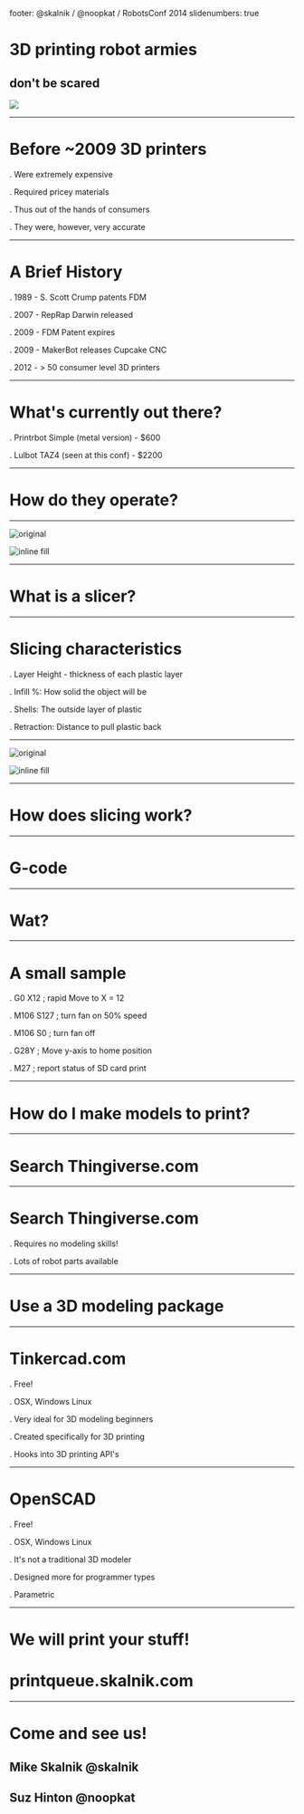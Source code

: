 footer: @skalnik / @noopkat / RobotsConf 2014
slidenumbers: true

# 3D printing robot armies
## don't be scared

![](https://raw.githubusercontent.com/noopkat/nerd-docs/master/img/meowbox.jpg)

---

# Before ~2009 3D printers

. Were extremely expensive

. Required pricey materials

. Thus out of the hands of consumers

. They were, however, very accurate

---

# A Brief History

. 1989 - S. Scott Crump patents FDM

. 2007 - RepRap Darwin released

. 2009 - FDM Patent expires

. 2009 - MakerBot releases Cupcake CNC

. 2012 - > 50 consumer level 3D printers

---

# What's currently out there?

. Printrbot Simple (metal version) - $600

. Lulbot TAZ4 (seen at this conf) - $2200

---

# How do they operate?

---

![original](images/skinbg.png)

![inline fill](images/3dprintprocess.png)

---

# What is a slicer?

---

# Slicing characteristics

. Layer Height - thickness of each plastic layer 

. Infill %: How solid the object will be

. Shells: The outside layer of plastic 

. Retraction: Distance to pull plastic back

---

![original](images/whitebg.png)

![inline fill](images/voxels.png)

---

# How does slicing work?

---

# G-code

---

# Wat?

---

# A small sample

. G0 X12 ; rapid Move to X = 12

. M106 S127 ; turn fan on 50% speed

. M106 S0 ; turn fan off

. G28Y ; Move y-axis to home position

. M27 ; report status of SD card print

---

# How do I make models to print?

---

# Search Thingiverse.com

---

# Search Thingiverse.com

. Requires no modeling skills!

. Lots of robot parts available


---

# Use a 3D modeling package

---

# Tinkercad.com

. Free!

. OSX, Windows Linux

. Very ideal for 3D modeling beginners

. Created specifically for 3D printing 

. Hooks into 3D printing API's

---

# OpenSCAD

. Free!

. OSX, Windows Linux

. It's not a traditional 3D modeler 

. Designed more for programmer types 

. Parametric

---

# We will print your stuff!

# printqueue.skalnik.com

---

# Come and see us!

## Mike Skalnik @skalnik

## Suz Hinton @noopkat








